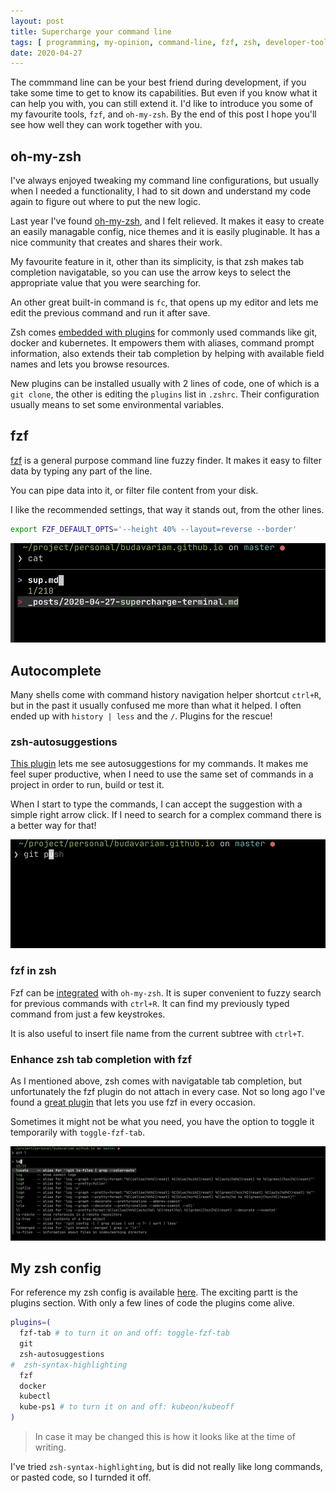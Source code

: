 ```yaml
---
layout: post
title: Supercharge your command line
tags: [ programming, my-opinion, command-line, fzf, zsh, developer-toolbox ]
date: 2020-04-27
---
```


The commmand line can be your best friend during development, if you take some time to get to know its capabilities.
But even if you know what it can help you with, you can still extend it.
I'd like to introduce you some of my favourite tools, `fzf`, and `oh-my-zsh`. By the end of this post I hope you'll see how well they can work together with you.
<!--more-->
## oh-my-zsh

I've always enjoyed tweaking my command line configurations, but usually when I needed a functionality,
I had to sit down and understand my code again to figure out where to put the new logic.

Last year I've found [oh-my-zsh](https://github.com/ohmyzsh/ohmyzsh), and I felt relieved.
It makes it easy to create an easily managable config, nice themes and it is easily pluginable.
It has a nice community that creates and shares their work.

My favourite feature in it, other than its simplicity, is that zsh makes tab completion navigatable, so you can use the arrow keys to select the appropriate value that you were searching for.

An other great built-in command is `fc`, that opens up my editor and lets me edit the previous command and run it after save.

Zsh comes [embedded with plugins](https://github.com/ohmyzsh/ohmyzsh/tree/master/plugins) for commonly used commands like
git, docker and kubernetes.
It empowers them with aliases, command prompt information, also extends their tab completion by
helping with available field names and lets you browse resources.

New plugins can be installed usually with 2 lines of code, one of which is a `git clone`,
the other is editing the `plugins` list in `.zshrc`. Their configuration usually means to set some environmental variables.

## fzf

[fzf](https://github.com/junegunn/fzf) is a general purpose command line fuzzy finder.
It makes it easy to filter data by typing any part of the line.

You can pipe data into it, or filter file content from your disk.

I like the recommended settings, that way it stands out, from the other lines.

```bash
export FZF_DEFAULT_OPTS='--height 40% --layout=reverse --border'
```

![Fzf in action](/images/2020-04-27-supercharge-terminal/fzf.png)

## Autocomplete

Many shells come with command history navigation helper shortcut `ctrl+R`,
but in the past it usually confused me more than what it helped. I often ended up with `history | less` and the `/`.
Plugins for the rescue!

### zsh-autosuggestions

[This plugin](https://github.com/zsh-users/zsh-autosuggestions) lets me see autosuggestions for my commands.
It makes me feel super productive, when I need to use the same set of commands in a project in order to run, build or test it.

When I start to type the commands, I can accept the suggestion with a simple right arrow click.
If I need to search for a complex command there is a better way for that!

![Fzf-autosuggestions in action](/images/2020-04-27-supercharge-terminal/fzf-autosuggestions.png)

### fzf in zsh

Fzf can be [integrated](https://github.com/ohmyzsh/ohmyzsh/tree/master/plugins/fzf) with `oh-my-zsh`.
It is super convenient to fuzzy search for previous commands with `ctrl+R`.
It can find my previously typed command from just a few keystrokes.

It is also useful to insert file name from the current subtree with `ctrl+T`.

### Enhance zsh tab completion with fzf

As I mentioned above, zsh comes with navigatable tab completion, but unfortunately the fzf plugin do not attach in every case.
Not so long ago I've found a [great plugin](https://github.com/Aloxaf/fzf-tab) that lets you use fzf in every occasion.

Sometimes it might not be what you need, you have the option to toggle it temporarily with `toggle-fzf-tab`.

![Fzf-tab in action](/images/2020-04-27-supercharge-terminal/fzf-tab.png)

## My zsh config

For reference my zsh config is available [here](https://github.com/budavariam/dotfiles/blob/master/_mac/zsh/.zshrc).
The exciting partt is the plugins section. With only a few lines of code the plugins come alive.

```bash
plugins=(
  fzf-tab # to turn it on and off: toggle-fzf-tab
  git
  zsh-autosuggestions
#  zsh-syntax-highlighting
  fzf
  docker
  kubectl
  kube-ps1 # to turn it on and off: kubeon/kubeoff
)
```

> In case it may be changed this is how it looks like at the time of writing.


I've tried `zsh-syntax-highlighting`, but is did not really like long commands, or pasted code, so I turnded it off.

